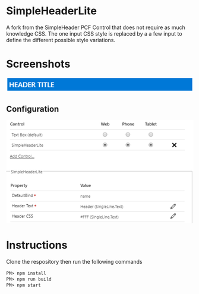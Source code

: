 # SimpleHeaderLite
A fork from the SimpleHeader PCF Control that does not require as much knowledge CSS. The one input CSS style is replaced by a a few input to define the different possible style variations.

# Screenshots
![Header PCF control with one line CSS input](https://github.com/ramimounla/SimpleHeaderLite/blob/master/Screenshot/SimpleHeaderLite.png?raw=true)

## Configuration
![Header PCF control with one line CSS input](https://github.com/ramimounla/SimpleHeaderLite/blob/master/Screenshot/SimpleHeaderLiteConfiguration.png?raw=true)

# Instructions
Clone the respository then run the following commands
```
PM> npm install
PM> npm run build
PM> npm start
```

